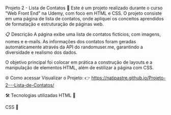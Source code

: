 Projeto 2 - Lista de Contatos 🚀
Este é um projeto realizado durante o curso "Web Front End" na Udemy, com foco em HTML e CSS. O projeto consiste em uma página de lista de contatos, onde apliquei os conceitos aprendidos de formatação e estruturação de páginas web.

📋 Descrição
A página exibe uma lista de contatos fictícios, com imagens, nomes e e-mails. As informações dos contatos foram geradas automaticamente através da API do randomuser.me, garantindo a diversidade e realismo dos dados.

O objetivo principal foi colocar em prática a construção de layouts e a manipulação de elementos HTML, além de estilizar a página com CSS.

🌐 Como acessar
Visualizar o Projeto:
👉 https://natipastre.github.io/Projeto-2---Lista-de-Contatos/

🛠️ Tecnologias utilizadas
HTML 📄

CSS 🎨

